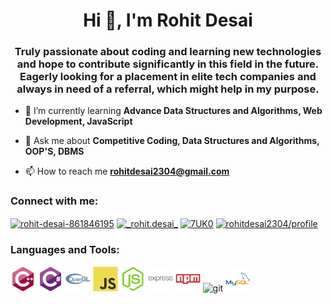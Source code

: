 <h1 align="center">Hi 👋, I'm Rohit Desai</h1>
<h3 align="center">Truly passionate about coding and learning new technologies and hope to contribute significantly in this field in the future. Eagerly looking for a placement in elite tech companies and always in need of a referral, which might help in my purpose.</h3>

<!-- - 🔭 I’m currently working on [Health Care App](https://github.com/Nilesh1206/PatientApp) -->

- 🌱 I’m currently learning **Advance Data Structures and Algorithms, Web Development, JavaScript**

- 💬 Ask me about **Competitive Coding, Data Structures and Algorithms, OOP'S, DBMS**

- 📫 How to reach me **rohitdesai2304@gmail.com**


<h3 align="left">Connect with me:</h3>
<p align="left">
<a href="https://www.linkedin.com/in/rohit-desai-861846195/" target="blank"><img align="center" src="https://raw.githubusercontent.com/rahuldkjain/github-profile-readme-generator/master/src/images/icons/Social/linked-in-alt.svg" alt="rohit-desai-861846195" height="30" width="40" /></a>
<a href="https://instagram.com/_rohit.desai_" target="blank"><img align="center" src="https://raw.githubusercontent.com/rahuldkjain/github-profile-readme-generator/master/src/images/icons/Social/instagram.svg" alt="_rohit.desai_" height="30" width="40" /></a>
<a href="https://www.leetcode.com/7UK0" target="blank"><img align="center" src="https://raw.githubusercontent.com/rahuldkjain/github-profile-readme-generator/master/src/images/icons/Social/leet-code.svg" alt="7UK0" height="30" width="40" /></a>
<a href="https://auth.geeksforgeeks.org/user/rohitdesai2304/profile" target="blank"><img align="center" src="https://raw.githubusercontent.com/rahuldkjain/github-profile-readme-generator/master/src/images/icons/Social/geeks-for-geeks.svg" alt="rohitdesai2304/profile" height="30" width="40"/></a>
 </p>
 
 <h3 align="left">Languages and Tools:</h3>
<p align="left">
<img src="https://raw.githubusercontent.com/devicons/devicon/master/icons/cplusplus/cplusplus-original.svg" alt="cplusplus" width="40" height="40"/>
<img src="https://raw.githubusercontent.com/devicons/devicon/master/icons/csharp/csharp-original.svg" alt="csharp" width="40" height="40"/>
<img src="https://raw.githubusercontent.com/devicons/devicon/master/icons/opengl/opengl-original.svg" alt="opengl" width="40" height="40"/>
<img src="https://raw.githubusercontent.com/devicons/devicon/master/icons/javascript/javascript-original.svg" alt="javascript" width="40" height="40"/>
<img src="https://raw.githubusercontent.com/devicons/devicon/master/icons/nodejs/nodejs-original.svg" alt="nodejs" width="40" height="40"/>
<img src="https://raw.githubusercontent.com/devicons/devicon/master/icons/express/express-original-wordmark.svg" alt="expressjs" width="40" height="40"/>
<img src="https://raw.githubusercontent.com/devicons/devicon/master/icons/npm/npm-original-wordmark.svg" alt="npm" width="40" height="40"/>
<img src="https://www.vectorlogo.zone/logos/git-scm/git-scm-icon.svg" alt="git" width="40" height="40"/>
<img src="https://raw.githubusercontent.com/devicons/devicon/master/icons/mysql/mysql-original-wordmark.svg" alt="mysql" width="40" height="40"/>
</p>

<!---
RohitD23/RohitD23 is a ✨ special ✨ repository because its `README.md` (this file) appears on your GitHub profile.
You can click the Preview link to take a look at your changes.
--->

